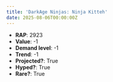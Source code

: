 ```yaml
---
title: 'DarkAge Ninjas: Ninja Kitteh'
date: 2025-08-06T00:00:00Z
---
```

- **RAP**: 2923
- **Value**: -1
- **Demand level**: -1
- **Trend**: -1
- **Projected?**: True
- **Hyped?**: True
- **Rare?**: True

